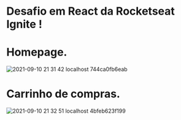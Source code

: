 
# Desafio em React da Rocketseat Ignite !

# Homepage.

![2021-09-10 21 31 42 localhost 744ca0fb6eab](https://user-images.githubusercontent.com/90196282/132930206-adee8506-1344-4356-8b6e-dc5d04071cb1.png)

# Carrinho de compras.

![2021-09-10 21 32 51 localhost 4bfeb623f199](https://user-images.githubusercontent.com/90196282/132930232-16034f44-000b-473f-b648-6f446c190824.png)

